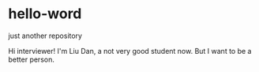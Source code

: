 # hello-word
just another  repository

Hi interviewer!
I'm Liu Dan, a not very good student now.
But I want to be a better person. 
